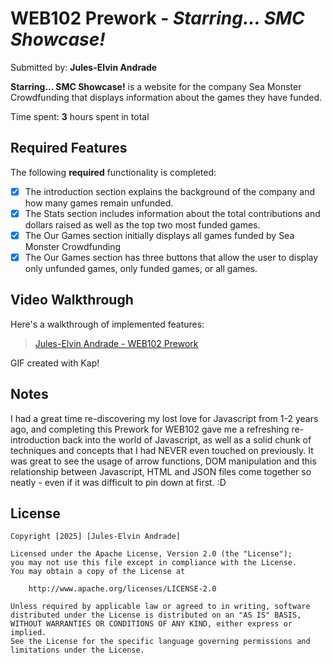 # WEB102 Prework - *Starring... SMC Showcase!*

Submitted by: **Jules-Elvin Andrade**

**Starring... SMC Showcase!** is a website for the company Sea Monster Crowdfunding that displays information about the games they have funded.

Time spent: **3** hours spent in total

## Required Features

The following **required** functionality is completed:

* [X] The introduction section explains the background of the company and how many games remain unfunded.
* [X] The Stats section includes information about the total contributions and dollars raised as well as the top two most funded games.
* [X] The Our Games section initially displays all games funded by Sea Monster Crowdfunding
* [X] The Our Games section has three buttons that allow the user to display only unfunded games, only funded games, or all games.

## Video Walkthrough

Here's a walkthrough of implemented features:

<blockquote class="imgur-embed-pub" lang="en" data-id="a/pA0Bsgq"  ><a href="//imgur.com/a/pA0Bsgq">Jules-Elvin Andrade - WEB102 Prework</a></blockquote><script async src="//s.imgur.com/min/embed.js" charset="utf-8"></script>

GIF created with Kap!

## Notes

I had a great time re-discovering my lost love for Javascript from 1-2 years ago, and completing this Prework for WEB102 gave me
a refreshing re-introduction back into the world of Javascript, as well as a solid chunk of techniques and concepts that I had
NEVER even touched on previously. It was great to see the usage of arrow functions, DOM manipulation and this relationship
between Javascript, HTML and JSON files come together so neatly - even if it was difficult to pin down at first. :D

## License

    Copyright [2025] [Jules-Elvin Andrade]

    Licensed under the Apache License, Version 2.0 (the "License");
    you may not use this file except in compliance with the License.
    You may obtain a copy of the License at

        http://www.apache.org/licenses/LICENSE-2.0

    Unless required by applicable law or agreed to in writing, software
    distributed under the License is distributed on an "AS IS" BASIS,
    WITHOUT WARRANTIES OR CONDITIONS OF ANY KIND, either express or implied.
    See the License for the specific language governing permissions and
    limitations under the License.
